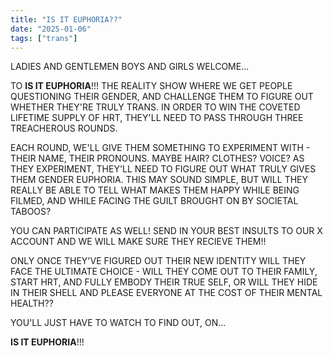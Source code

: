 ```yaml
---
title: "IS IT EUPHORIA??"
date: "2025-01-06"
tags: ["trans"]
---
```

LADIES AND GENTLEMEN
BOYS AND GIRLS
WELCOME...

TO **IS IT EUPHORIA**!!!
THE REALITY SHOW WHERE WE GET PEOPLE QUESTIONING THEIR GENDER, AND CHALLENGE THEM TO FIGURE OUT WHETHER THEY'RE TRULY TRANS. IN ORDER TO WIN THE COVETED LIFETIME SUPPLY OF HRT, THEY'LL NEED TO PASS THROUGH THREE TREACHEROUS ROUNDS.

EACH ROUND, WE'LL GIVE THEM SOMETHING TO EXPERIMENT WITH - THEIR NAME, THEIR PRONOUNS. MAYBE HAIR? CLOTHES? VOICE? AS THEY EXPERIMENT, THEY'LL NEED TO FIGURE OUT WHAT TRULY GIVES THEM GENDER EUPHORIA. THIS MAY SOUND SIMPLE, BUT WILL THEY REALLY BE ABLE TO TELL WHAT MAKES THEM HAPPY WHILE BEING FILMED, AND WHILE FACING THE GUILT BROUGHT ON BY SOCIETAL TABOOS?

YOU CAN PARTICIPATE AS WELL! SEND IN YOUR BEST INSULTS TO OUR X ACCOUNT AND WE WILL MAKE SURE THEY RECIEVE THEM!!

ONLY ONCE THEY'VE FIGURED OUT THEIR NEW IDENTITY WILL THEY FACE THE ULTIMATE CHOICE - WILL THEY COME OUT TO THEIR FAMILY, START HRT, AND FULLY EMBODY THEIR TRUE SELF, OR WILL THEY HIDE IN THEIR SHELL AND PLEASE EVERYONE AT THE COST OF THEIR MENTAL HEALTH??

YOU'LL JUST HAVE TO WATCH TO FIND OUT, ON...

**IS IT EUPHORIA**!!!